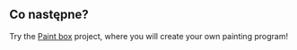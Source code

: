 ## Co następne?

Try the [Paint box](https://projects.raspberrypi.org/en/projects/paint-box) project, where you will create your own painting program!